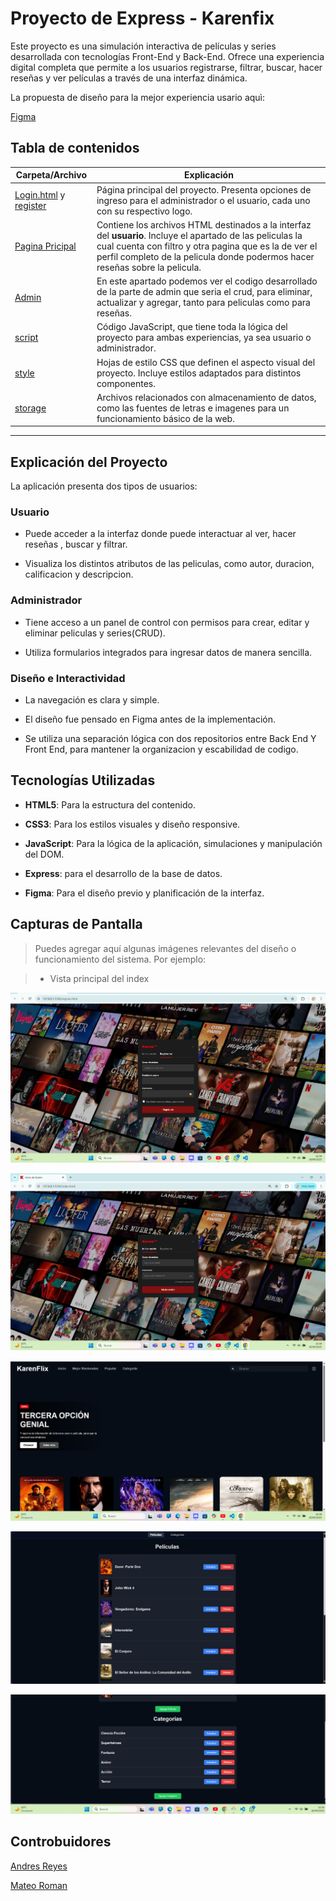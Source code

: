 # Proyecto de Express - Karenfix

  

Este proyecto es una simulación interactiva de películas y series desarrollada con tecnologías Front-End y Back-End. Ofrece una experiencia digital completa que permite a los usuarios registrarse, filtrar, buscar, hacer reseñas y ver películas a través de una interfaz dinámica.

  

La propuesta de diseño para la mejor experiencia usario aquì:

  

[Figma](https://www.figma.com/design/syma0ZNPnsJna3Be3dYPQs/Untitled?node-id=0-1&t=leVwK794CGF3GAWD-0)

  

## Tabla de contenidos

  




| Carpeta/Archivo                  | Explicación  |
|------------------------------|--------------|
| [Login.html](./index.html) y [register](./register.html)     | Página principal del proyecto. Presenta opciones de ingreso para el administrador o el usuario, cada uno con su respectivo logo. |
| [Pagina Pricipal](./html/principalPage.html)      | Contiene los archivos HTML destinados a la interfaz del **usuario**. Incluye el apartado de las peliculas la cual cuenta con filtro y otra pagina que es la de ver el perfil completo de la pelicula donde podermos hacer reseñas sobre la pelicula. |
| [Admin](./html/admin.html)      | En este apartado podemos ver el codigo desarrollado de la parte de admin que seria el crud, para eliminar, actualizar y agregar, tanto para peliculas como para reseñas. |
| [script](./js/)              | Código JavaScript, que tiene toda la lógica del proyecto para ambas experiencias, ya sea usuario o administrador. |
| [style](./Style/)                | Hojas de estilo CSS que definen el aspecto visual del proyecto. Incluye estilos adaptados para distintos componentes. |
| [storage](./STORAGE/)           |  Archivos relacionados con almacenamiento de datos, como las fuentes de letras e imagenes para un funcionamiento básico de la web. |

---
## Explicación del Proyecto

  

La aplicación presenta dos tipos de usuarios:

  

### Usuario

- Puede acceder a la interfaz donde puede interactuar al ver, hacer reseñas , buscar y filtrar.

- Visualiza los distintos atributos de las peliculas, como autor, duracion, calificacion y descripcion.

  
  

### Administrador

- Tiene acceso a un panel de control con permisos para crear, editar y eliminar peliculas y series(CRUD).

- Utiliza formularios integrados para ingresar datos de manera sencilla.

  

### Diseño e Interactividad

- La navegación es clara y simple.

- El diseño fue pensado en Figma antes de la implementación.

- Se utiliza una separación lógica con dos repositorios entre Back End Y Front End, para mantener la organizacion y escabilidad de codigo.

  

## Tecnologías Utilizadas

  

-  **HTML5**: Para la estructura del contenido.

-  **CSS3**: Para los estilos visuales y diseño responsive.

-  **JavaScript**: Para la lógica de la aplicación, simulaciones y manipulación del DOM.

-  **Express**: para el desarrollo de la base de datos.

-  **Figma**: Para el diseño previo y planificación de la interfaz.

  

## Capturas de Pantalla

  

> Puedes agregar aquí algunas imágenes relevantes del diseño o funcionamiento del sistema. Por ejemplo:

>  - Vista principal del index

![image](/STORAGE/registro.png)

![image](/STORAGE/inicioSesion.png)

![image](/STORAGE/principal.png)



![image](/STORAGE/admin.png)

![image](/STORAGE/admin2.png)

## Controbuidores
[Andres Reyes](https://github.com/andres8073562)

[Mateo Roman](https://github.com/Mvteiio)
